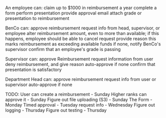 An employee can:
	claim up to $1000 in reimbursement a year
	complete a form
	perform presentation
	provide approval email
	attach grade or presentation to reimbursement
	
BenCo can:
	approve reimbursement
	request info from head, supervisor, or employee
	alter reimbursement amount, even to more than available;
		if this happens, employee should be able to cancel request
		provide reason
		this marks reimbursement as exceeding available funds
	if none, notify BenCo's supervisor
	confirm that an employee's grade is passing
	
Supervisor can:
	approve Reimbursement
	request information from user
	deny reimbursement, and give reason
	auto-approve if none
	confirm that presentation is satisfactory
	
	
Department Head can:
	approve reimbursement
	request info from user or supervisor
	auto-approve if none
	
TODO:
User can create a reimbursement - Sunday
Higher ranks can approve it - Sunday
Figure out file uploading (S3) - Sunday
The Form - Monday
Timed approval - Tuesday
request info - Wednesday
Figure out logging - Thursday
Figure out testing - Thursday